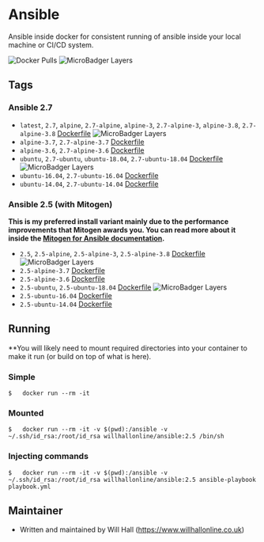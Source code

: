 # Ansible
Ansible inside docker for consistent running of ansible inside your local machine or CI/CD system.

![Docker Pulls](https://img.shields.io/docker/pulls/willhallonline/ansible.svg) ![MicroBadger Layers](https://img.shields.io/microbadger/layers/willhallonline/ansible/alpine.svg)

## Tags

### Ansible 2.7

* ```latest```, ```2.7```, ```alpine```, ```2.7-alpine```, ```alpine-3```, ```2.7-alpine-3```,  ```alpine-3.8```, ```2.7-alpine-3.8``` [Dockerfile](https://github.com/willhallonline/docker-ansible/blob/master/ansible27/alpine38/Dockerfile) ![MicroBadger Layers](https://img.shields.io/microbadger/layers/willhallonline/ansible/alpine.svg)
* ```alpine-3.7```, ```2.7-alpine-3.7``` [Dockerfile](https://github.com/willhallonline/docker-ansible/blob/master/ansible27/alpine37/Dockerfile)
* ```alpine-3.6```, ```2.7-alpine-3.6``` [Dockerfile](https://github.com/willhallonline/docker-ansible/blob/master/ansible27/alpine36/Dockerfile)
* ```ubuntu```, ```2.7-ubuntu```, ```ubuntu-18.04```, ```2.7-ubuntu-18.04``` [Dockerfile](https://github.com/willhallonline/docker-ansible/blob/master/ansible27/ubuntu1804/Dockerfile) ![MicroBadger Layers](https://img.shields.io/microbadger/layers/willhallonline/ansible/ubuntu.svg)
* ```ubuntu-16.04```, ```2.7-ubuntu-16.04``` [Dockerfile](https://github.com/willhallonline/docker-ansible/blob/master/ansible27/ubuntu1604/Dockerfile)
* ```ubuntu-14.04```, ```2.7-ubuntu-14.04``` [Dockerfile](https://github.com/willhallonline/docker-ansible/blob/master/ansible27/ubuntu1404/Dockerfile)

### Ansible 2.5 (with Mitogen)

**This is my preferred install variant mainly due to the performance improvements that Mitogen awards you. You can read more about it inside the [Mitogen for Ansible documentation](https://mitogen.readthedocs.io/en/stable/ansible.html).**

* ```2.5```, ```2.5-alpine```, ```2.5-alpine-3```, ```2.5-alpine-3.8``` [Dockerfile](https://github.com/willhallonline/docker-ansible/blob/master/ansible25/alpine38/Dockerfile) ![MicroBadger Layers](https://img.shields.io/microbadger/layers/willhallonline/ansible/alpine.svg)
* ```2.5-alpine-3.7``` [Dockerfile](https://github.com/willhallonline/docker-ansible/blob/master/ansible25/alpine37/Dockerfile)
* ```2.5-alpine-3.6``` [Dockerfile](https://github.com/willhallonline/docker-ansible/blob/master/ansible25/alpine36/Dockerfile)
* ```2.5-ubuntu```, ```2.5-ubuntu-18.04``` [Dockerfile](https://github.com/willhallonline/docker-ansible/blob/master/ansible25/ubuntu1804/Dockerfile) ![MicroBadger Layers](https://img.shields.io/microbadger/layers/willhallonline/ansible/ubuntu.svg)
* ```2.5-ubuntu-16.04``` [Dockerfile](https://github.com/willhallonline/docker-ansible/blob/master/ansible25/ubuntu1604/Dockerfile)
* ```2.5-ubuntu-14.04``` [Dockerfile](https://github.com/willhallonline/docker-ansible/blob/master/ansible25/ubuntu1404/Dockerfile)


## Running

**You will likely need to mount required directories into your container to make it run (or build on top of what is here).

### Simple

```
$   docker run --rm -it 
```

### Mounted 

```
$   docker run --rm -it -v $(pwd):/ansible -v ~/.ssh/id_rsa:/root/id_rsa willhallonline/ansible:2.5 /bin/sh
```

### Injecting commands

```
$   docker run --rm -it -v $(pwd):/ansible -v ~/.ssh/id_rsa:/root/id_rsa willhallonline/ansible:2.5 ansible-playbook playbook.yml
```

## Maintainer

* Written and maintained by Will Hall (https://www.willhallonline.co.uk)
